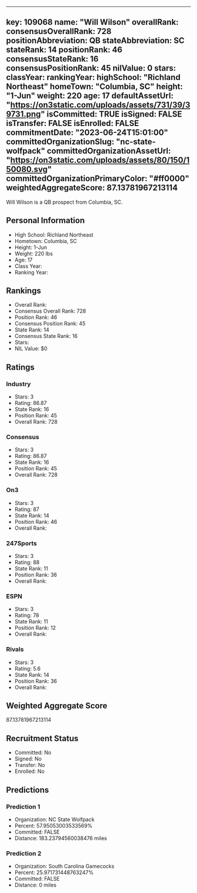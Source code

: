 ---
  key: 109068
  name: "Will Wilson"
  overallRank: 
  consensusOverallRank: 728
  positionAbbreviation: QB
  stateAbbreviation: SC
  stateRank: 14
  positionRank: 46
  consensusStateRank: 16
  consensusPositionRank: 45
  nilValue: 0
  stars: 
  classYear: 
  rankingYear: 
  highSchool: "Richland Northeast"
  homeTown: "Columbia, SC"
  height: "1-Jun"
  weight: 220
  age: 17
  defaultAssetUrl: "https://on3static.com/uploads/assets/731/39/39731.png"
  isCommitted: TRUE
  isSigned: FALSE
  isTransfer: FALSE
  isEnrolled: FALSE
  commitmentDate: "2023-06-24T15:01:00"
  committedOrganizationSlug: "nc-state-wolfpack"
  committedOrganizationAssetUrl: "https://on3static.com/uploads/assets/80/150/150080.svg"
  committedOrganizationPrimaryColor: "#ff0000"
  weightedAggregateScore: 87.13781967213114
  ---
  
  Will Wilson is a QB prospect from Columbia, SC.
  
  ## Personal Information
  - High School: Richland Northeast
  - Hometown: Columbia, SC
  - Height: 1-Jun
  - Weight: 220 lbs
  - Age: 17
  - Class Year: 
  - Ranking Year: 
  
  ## Rankings
  - Overall Rank: 
  - Consensus Overall Rank: 728
  - Position Rank: 46
  - Consensus Position Rank: 45
  - State Rank: 14
  - Consensus State Rank: 16
  - Stars: 
  - NIL Value: $0
  
  ## Ratings
  
  ### Industry
  - Stars: 3
  - Rating: 86.87
  - State Rank: 16
  - Position Rank: 45
  - Overall Rank: 728
  
  ### Consensus
  - Stars: 3
  - Rating: 86.87
  - State Rank: 16
  - Position Rank: 45
  - Overall Rank: 728
  
  ### On3
  - Stars: 3
  - Rating: 87
  - State Rank: 14
  - Position Rank: 46
  - Overall Rank: 
  
  ### 247Sports
  - Stars: 3
  - Rating: 88
  - State Rank: 11
  - Position Rank: 36
  - Overall Rank: 
  
  ### ESPN
  - Stars: 3
  - Rating: 78
  - State Rank: 11
  - Position Rank: 12
  - Overall Rank: 
  
  ### Rivals
  - Stars: 3
  - Rating: 5.6
  - State Rank: 14
  - Position Rank: 36
  - Overall Rank: 
  
  ## Weighted Aggregate Score
  87.13781967213114
  
  ## Recruitment Status
  - Committed: No
  - Signed: No
  - Transfer: No
  - Enrolled: No
  
  
  
  ## Predictions
  
  ### Prediction 1
  - Organization: NC State Wolfpack
  - Percent: 57.95053003533569%
  - Committed: FALSE
  - Distance: 183.23794560038476 miles
  
  ### Prediction 2
  - Organization: South Carolina Gamecocks
  - Percent: 25.971731448763247%
  - Committed: FALSE
  - Distance: 0 miles
  